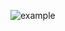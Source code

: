 ![example](https://raw.githubusercontent.com/VasilKalchev/LiquidMenu/master/doc/Images/example.gif)
